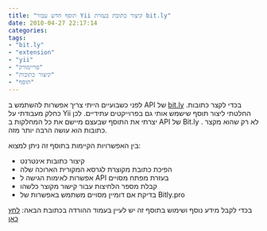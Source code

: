```yaml
---
title: "תוסף חדש עבור Yii קיצור כתובת בעזרת bit.ly"
date: 2010-04-27 22:17:14
categories: 
tags: 
- "bit.ly"
- "extension"
- "yii"
- "פריימורק"
- "קיצור כתובות"
- "תוסף"
---
```


לפני כשבועיים הייתי צריך אפשרות להשתמש ב API של <a href="http://bit.ly" target="_blank">bit.ly</a> בכדי לקצר כתובות. כחלק מעבודתי על Yii החלטתי ליצור תוסף שישמש אותי גם בפרוייקטים עתידיים. לכן יצרתי את התוסף שבעצם מיישם את כל המחלקות ב API של Bit.ly . לא רק שהוא מקצר כתובות הוא עושה הרבה יותר מזה.

בין האפשרויות הקיימות בתוסף זה ניתן למצוא:
<ul>
	<li>קיצור כתובות אינטרנט</li>
	<li>הפיכת כתובת מקוצרת לגרסא המקורית הארוכה שלה</li>
	<li>אפשרות לאימות הגישה ל API בעזרת מפתח מסויים</li>
	<li>קבלת מספר הלחיצות עבור קישור מקוצר כלשהו</li>
	<li>בדיקת אם דומיין מסויים משתמש באפשרות של Bitly.pro</li>
</ul>
בכדי לקבל מידע נוסף ושימוש בתוסף זה יש לעיין בעמוד ההורדה בכתובת הבאה: <a href="http://www.yiiframework.com/extension/bitly-url-shortener/" target="_blank">לחץ כאן</a>
